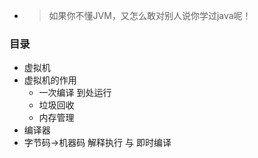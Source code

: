- > 如果你不懂JVM，又怎么敢对别人说你学过java呢！

### 目录
- 虚拟机
- 虚拟机的作用
  * 一次编译 到处运行
  * 垃圾回收
  * 内存管理
- 编译器
- 字节码->机器码 解释执行 与 即时编译